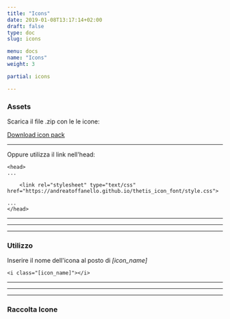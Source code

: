 ```yaml
---
title: "Icons"
date: 2019-01-08T13:17:14+02:00
draft: false
type: doc
slug: icons

menu: docs
name: "Icons"
weight: 3

partial: icons

---
```


### Assets

Scarica il file .zip con le le icone:

<a href="" class="button icon">
    <span>Download icon pack</span>
    <i class="icon_download"></i>
</a>

***

Oppure utilizza il link nell'head:


```
<head>
...

    <link rel="stylesheet" type="text/css" href="https://andreatoffanello.github.io/thetis_icon_font/style.css">

...
</head>
```
***
***
***

### Utilizzo

Inserire il nome dell'icona al posto di *[icon_name]*

```
<i class="[icon_name]"></i>
```
***
***
***

### Raccolta Icone
